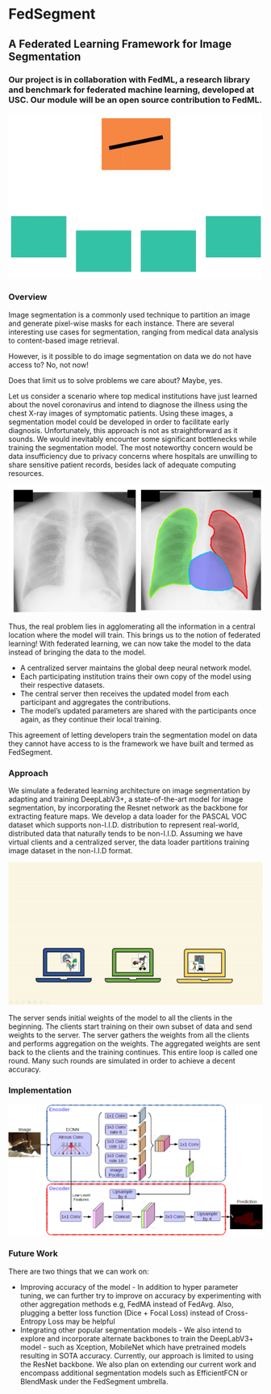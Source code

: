 # FedSegment

##  A Federated Learning Framework for Image Segmentation

### Our project is in collaboration with FedML, a research library and benchmark for federated machine learning, developed at USC. Our module will be an open source contribution to FedML. 



![Image](pictures/anim1.gif)


### Overview

Image segmentation is a commonly used technique to partition an image and generate pixel-wise masks for each instance. There are several interesting use cases for segmentation, ranging from medical data analysis to content-based image retrieval. 

However, is it possible to do image segmentation on data we do not have access to?
No, not now! 

Does that limit us to solve problems we care about?
Maybe, yes. 

Let us consider a scenario where top medical institutions have just learned about the novel coronavirus and intend to diagnose the illness using the chest X-ray images of symptomatic patients. Using these images, a segmentation model could be developed in order to facilitate early diagnosis. Unfortunately, this approach is not as straightforward as it sounds. We would inevitably encounter some significant bottlenecks while training the segmentation model. The most noteworthy concern would be data insufficiency due to privacy concerns where hospitals are unwilling to share sensitive patient records, besides lack of adequate computing resources. 

![Image](pictures/pic1.png)

Thus, the real problem lies in agglomerating all the information in a central location where the model will train. This brings us to the notion of federated learning! With federated learning, we can now take the model to the data instead of bringing the data to the model. 

- A centralized server maintains the global deep neural network model. 
- Each participating institution trains their own copy of the model using their respective datasets. 
- The central server then receives the updated model from each participant and aggregates the contributions.
- The model’s updated parameters are shared with the participants once again, as they continue their local training. 


This agreement of letting developers train the segmentation model on data they cannot have access to is the framework we have built and termed as FedSegment. 


### Approach

We simulate a federated learning architecture on image segmentation by adapting and training DeepLabV3+, a state-of-the-art model for image segmentation, by incorporating the Resnet network as the backbone for extracting feature maps. We develop a data loader for the PASCAL VOC dataset which supports non-I.I.D. distribution to represent real-world, distributed data that naturally tends to be non-I.I.D. Assuming we have virtual clients and a centralized server, the data loader partitions training image dataset in the non-I.I.D format. 

![Image](pictures/anim2.gif)

The server sends initial weights of the model to all the clients in the beginning. The clients start training on their own subset of data and send weights to the server. The server gathers the weights from all the clients and performs aggregation on the weights. The aggregated weights are sent back to the clients and the training continues. This entire loop is called one round. Many such rounds are simulated in order to achieve a decent accuracy. 


### Implementation

![Image](pictures/pic2.png)



### Future Work

There are two things that we can work on:
 - Improving accuracy of the model - In addition to hyper parameter tuning, we can further try to improve on accuracy by experimenting with other aggregation methods e.g, FedMA instead of FedAvg. Also, plugging a better loss function (Dice + Focal Loss) instead of Cross-Entropy Loss may be helpful
- Integrating other popular segmentation models - We also intend to explore and incorporate alternate backbones to train the DeepLabV3+ model - such as Xception, MobileNet which have pretrained models resulting in SOTA accuracy. Currently, our approach is limited to using the ResNet backbone. We also plan on extending our current work and encompass additional segmentation models such as EfficientFCN or BlendMask under the FedSegment umbrella.








